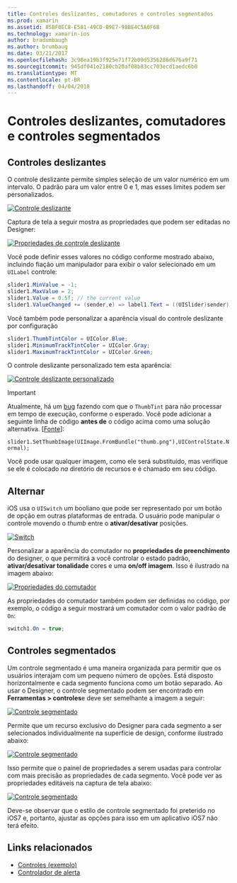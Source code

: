 ```yaml
---
title: Controles deslizantes, comutadores e controles segmentados
ms.prod: xamarin
ms.assetid: 85BF0EC8-E581-49CD-B9E7-98BE4C5A0F6B
ms.technology: xamarin-ios
author: bradumbaugh
ms.author: brumbaug
ms.date: 03/21/2017
ms.openlocfilehash: 3c98ea19b3f925e71f72b09d5356286d676a9f71
ms.sourcegitcommit: 945df041e2180cb20af08b83cc703ecd1aedc6b0
ms.translationtype: MT
ms.contentlocale: pt-BR
ms.lasthandoff: 04/04/2018
---
```

# <a name="sliders-switches-and-segmented-controls"></a>Controles deslizantes, comutadores e controles segmentados

<a name="Sliders" />


## <a name="sliders"></a>Controles deslizantes

O controle deslizante permite simples seleção de um valor numérico em um intervalo. O padrão para um valor entre 0 e 1, mas esses limites podem ser personalizados.

 [![](slider-switch-segmented-controls-images/image25a.png "Controle deslizante")](slider-switch-segmented-controls-images/image25a.png#lightbox)

Captura de tela a seguir mostra as propriedades que podem ser editadas no Designer:

 [![](slider-switch-segmented-controls-images/image26a.png "Propriedades de controle deslizante")](slider-switch-segmented-controls-images/image25a.png#lightbox)

Você pode definir esses valores no código conforme mostrado abaixo, incluindo fiação um manipulador para exibir o valor selecionado em um `UILabel` controle:

```csharp
slider1.MinValue = -1;
slider1.MaxValue = 2;
slider1.Value = 0.5f; // the current value
slider1.ValueChanged += (sender,e) => label1.Text = ((UISlider)sender).Value.ToString ();
```

Você também pode personalizar a aparência visual do controle deslizante por configuração

```csharp
slider1.ThumbTintColor = UIColor.Blue;
slider1.MinimumTrackTintColor = UIColor.Gray;
slider1.MaximumTrackTintColor = UIColor.Green;
```

O controle deslizante personalizado tem esta aparência:

 [![](slider-switch-segmented-controls-images/image27a.png "Controle deslizante personalizado")](slider-switch-segmented-controls-images/image28a.png#lightbox)

> [!IMPORTANT]
> Atualmente, há um [bug](http://stackoverflow.com/a/19496179) fazendo com que o `ThumbTint` para não processar em tempo de execução, conforme o esperado. Você pode adicionar a seguinte linha de código **antes de** o código acima como uma solução alternativa. [[Fonte](http://stackoverflow.com/a/21396794)]:
>
> `slider1.SetThumbImage(UIImage.FromBundle("thumb.png"),UIControlState.Normal);`
> 
> Você pode usar qualquer imagem, como ele será substituído, mas verifique se ele é colocado _na_ diretório de recursos e é chamado em seu código.

<a name="Switch" />

## <a name="switch"></a>Alternar

iOS usa o `UISwitch` um booliano que pode ser representado por um botão de opção em outras plataformas de entrada. O usuário pode manipular o controle movendo o *thumb* entre o **ativar/desativar** posições.

 [![](slider-switch-segmented-controls-images/image28a.png "Switch")](slider-switch-segmented-controls-images/image28a.png#lightbox)

Personalizar a aparência do comutador no **propriedades de preenchimento** do designer, o que permitirá a você controlar o estado padrão, **ativar/desativar tonalidade** cores e uma **on/off imagem**. Isso é ilustrado na imagem abaixo:

 [![](slider-switch-segmented-controls-images/image29a.png "Propriedades do comutador")](slider-switch-segmented-controls-images/image29a.png#lightbox)

As propriedades do comutador também podem ser definidas no código, por exemplo, o código a seguir mostrará um comutador com o valor padrão de `On`:

```csharp
switch1.On = true;
```

 <a name="Segmented_Controls" />


## <a name="segmented-controls"></a>Controles segmentados

Um controle segmentado é uma maneira organizada para permitir que os usuários interajam com um pequeno número de opções. Está disposto horizontalmente e cada segmento funciona como um botão separado. Ao usar o Designer, o controle segmentado podem ser encontrado em **Ferramentas > controles**e deve ser semelhante a imagem a seguir:

 [![](slider-switch-segmented-controls-images/segmentedcontrol.png "Controle segmentado")](slider-switch-segmented-controls-images/segmentedcontrol.png#lightbox)

Permite que um recurso exclusivo do Designer para cada segmento a ser selecionados individualmente na superfície de design, conforme ilustrado abaixo:

 [![](slider-switch-segmented-controls-images/segmentedcontrolselection.png "Controle segmentado")](slider-switch-segmented-controls-images/segmentedcontrolselection.png#lightbox)

Isso permite que o painel de propriedades a serem usadas para controlar com mais precisão as propriedades de cada segmento. Você pode ver as propriedades editáveis na captura de tela abaixo:

 [![](slider-switch-segmented-controls-images/segmentedcontrolproperties.png "Controle segmentado")](slider-switch-segmented-controls-images/segmentedcontrolproperties.png#lightbox)

Deve-se observar que o estilo de controle segmentado foi preterido no iOS7 e, portanto, ajustar as opções para isso em um aplicativo iOS7 não terá efeito.

## <a name="related-links"></a>Links relacionados

- [Controles (exemplo)](https://developer.xamarin.com/samples/Controls/)
- [Controlador de alerta](https://developer.xamarin.com/recipes/ios/standard_controls/alertcontroller/)
